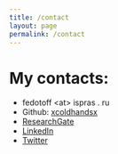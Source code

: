 ```yaml
---
title: /contact
layout: page
permalink: /contact
---
```


# My contacts:

* fedotoff&nbsp;\<at\>&nbsp;ispras&nbsp;.&nbsp;ru
* Github: [xcoldhandsx](https://github.com/xcoldhandsx)
* [ResearchGate](https://www.researchgate.net/profile/Andrey-Fedotov-3)
* [LinkedIn](https://www.linkedin.com/in/andrey-fedotov-646164202)
* [Twitter](https://twitter.com/xfedotoffx)

